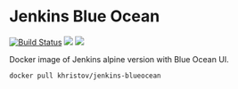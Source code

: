 # Jenkins Blue Ocean

[![Build Status](https://travis-ci.org/kamilhristov/docker-jenkins-blueocean.svg?branch=master)](https://travis-ci.org/kamilhristov/docker-jenkins-blueocean) [![](https://images.microbadger.com/badges/version/khristov/jenkins-blueocean.svg)](https://hub.docker.com/r/khristov/jenkins-blueocean/) [![](https://images.microbadger.com/badges/image/khristov/jenkins-blueocean.svg)](https://microbadger.com/images/khristov/jenkins-blueocean "Get your own image badge on microbadger.com")

Docker image of Jenkins alpine version with Blue Ocean UI.

```
docker pull khristov/jenkins-blueocean
```
